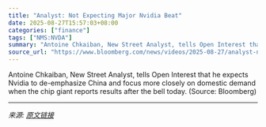 ```yaml
---
title: "Analyst: Not Expecting Major Nvidia Beat"
date: 2025-08-27T15:57:03+08:00
categories: ["finance"]
tags: ["NMS:NVDA"]
summary: "Antoine Chkaiban, New Street Analyst, tells Open Interest that he expects Nvidia to de-emphasize China and focus more closely on domestic demand when the chip giant reports results after the bell toda"
source_url: "https://www.bloomberg.com/news/videos/2025-08-27/analyst-not-expecting-major-nvidia-beat-video"
---
```


Antoine Chkaiban, New Street Analyst, tells Open Interest that he expects Nvidia to de-emphasize China and focus more closely on domestic demand when the chip giant reports results after the bell today. (Source: Bloomberg)

---

*来源: [原文链接](https://www.bloomberg.com/news/videos/2025-08-27/analyst-not-expecting-major-nvidia-beat-video)*
